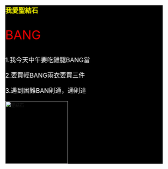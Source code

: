 
<style>
  .主題 {
    color: yellow;
  }
  .back {
  background-color: black;
}
  .副題1{
    color:red;
    font-size:40px;
  }
  

  .副題2 {
    font-size: 20px;
    color:white;
  }
</style>
<div class="back">
<h2 class="主題">我愛聖結石</h2>

<p class="副題1">BANG</p>
<p class="副題2">1.我今天中午要吃雞腿BANG當</p>
<p class="副題2">2.要買輕BANG雨衣要買三件</p>
<p class="副題2">3.遇到困難BAN則通，通則達</p>
<img src="https://i.kfs.io/album/global/31090288,0v1/fit/500x500.jpg" alt="聖結石"width="200" height="ㄉ00">

